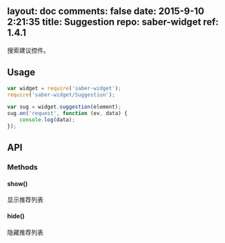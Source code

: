 layout: doc
comments: false
date: 2015-9-10 2:21:35
title: Suggestion
repo: saber-widget
ref: 1.4.1
---

搜索建议控件。

## Usage

```js
var widget = require('saber-widget');
require('saber-widget/Suggestion');

var sug = widget.suggestion(element);
sug.on('request', function (ev, data) {
    console.log(data);
});
```

## API

### Methods

#### show()

显示推荐列表

#### hide()

隐藏推荐列表
